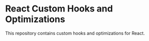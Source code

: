 # React Custom Hooks and Optimizations

This repository contains custom hooks and optimizations for React.


